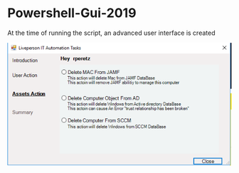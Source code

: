 # Powershell-Gui-2019

At the time of running the script, an advanced user interface is created

![alt text](https://github.com/raananp/Powershell-Gui-2019/blob/master/IMG/Assets.PNG)



